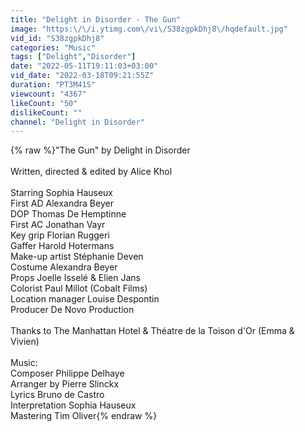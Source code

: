 ```yaml
---
title: "Delight in Disorder - The Gun"
image: "https:\/\/i.ytimg.com\/vi\/S38zgpkDhj8\/hqdefault.jpg"
vid_id: "S38zgpkDhj8"
categories: "Music"
tags: ["Delight","Disorder"]
date: "2022-05-11T19:11:03+03:00"
vid_date: "2022-03-18T09:21:55Z"
duration: "PT3M41S"
viewcount: "4367"
likeCount: "50"
dislikeCount: ""
channel: "Delight in Disorder"
---
```

{% raw %}&quot;The Gun&quot; by Delight in Disorder<br /><br />Written, directed &amp; edited by Alice Khol<br /><br />Starring Sophia Hauseux<br />First AD Alexandra Beyer<br />DOP Thomas De Hemptinne<br />First AC Jonathan Vayr<br />Key grip Florian Ruggeri<br />Gaffer Harold Hotermans<br />Make-up artist Stéphanie Deven<br />Costume Alexandra Beyer<br />Props Joelle Isselé &amp; Elien Jans<br />Colorist Paul Millot (Cobalt Films)<br />Location manager Louise Despontin<br />Producer De Novo Production<br /><br />Thanks to The Manhattan Hotel &amp; Théatre de la Toison d'Or (Emma &amp; Vivien)<br /><br />Music: <br />Composer Philippe Delhaye<br />Arranger by Pierre Slinckx<br />Lyrics Bruno de Castro<br />Interpretation Sophia Hauseux<br />Mastering Tim Oliver{% endraw %}
